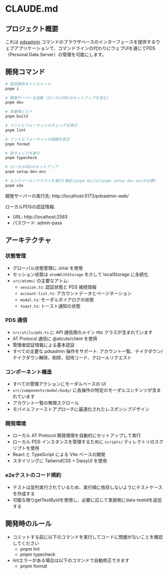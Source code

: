 # CLAUDE.md

## プロジェクト概要

これは [pdsadmin](https://github.com/bluesky-social/pds/tree/main/pdsadmin) コマンドのブラウザベースのインターフェースを提供するウェブアプリケーションで、コマンドラインの代わりにウェブUIを通じてPDS（Personal Data Server）の管理を可能にします。

## 開発コマンド

```bash
# 依存関係をインストール
pnpm i

# 開発サーバーを起動（ローカルPDSのセットアップを含む）
pnpm dev

# 本番用ビルド
pnpm build

# リントとフォーマットのチェックを実行
pnpm lint

# リントとフォーマットの問題を修正
pnpm format

# 型チェックを実行
pnpm typecheck

# ローカルPDSのセットアップ
pnpm setup-dev-env

# エンドツーエンドテストを実行(事前にpnpm buildとpnpm setup-dev-envが必要)
pnpm e2e
```

開発サーバーの実行先: http://localhost:5173/pdsadmin-web/

ローカルPDSの認証情報:

- URL: http://localhost:2583
- パスワード: admin-pass

## アーキテクチャ

### 状態管理

- グローバル状態管理に Jotai を使用
- セッション状態は `atomWithStorage` を介して localStorage に永続化
- `src/atoms/` の主要なアトム:
  - `session.ts`: 認証状態と PDS 接続情報
  - `account-list.ts`: アカウントデータとページネーション
  - `modal.ts`: モーダルダイアログの状態
  - `toast.ts`: トースト通知の状態

### PDS 通信

- `src/utils/pds.ts` に API 通信用のメイン `PDS` クラスが含まれています
- AT Protocol 通信に @atcute/client を使用
- 管理者認証情報による基本認証
- すべての主要な pdsadmin 操作をサポート: アカウント一覧、テイクダウン/テイクダウン解除、削除、招待コード、クロールリクエスト

### コンポーネント構造

- すべての管理アクションにモーダルベースの UI
- `src/components/modal/body/` に各操作の特定のモーダルコンテンツが含まれています
- アカウント一覧の無限スクロール
- モバイルファーストアプローチに最適化されたレスポンシブデザイン

### 開発環境

- ローカル AT Protocol 開発環境を自動的にセットアップして実行
- ローカル PDS インスタンスを管理するために `scripts/` ディレクトリのスクリプトを使用
- React と TypeScript による Vite ベースの開発
- スタイリングに TailwindCSS + DaisyUI を使用

### e2eテストのコード規約

- テストは並列実行されているため、実行順に依存しないようにテストケースを作成する
- 可能な限りgetTestByIdを使用し、必要に応じて実装側にdata-testidを追加する

## 開発時のルール

- コミットする前に以下のコマンドを実行してコードに問題がないことを確認してください
  - pnpm lint
  - pnpm typecheck
- lintエラーがある場合は以下のコマンドで自動修正できます
  - pnpm format
